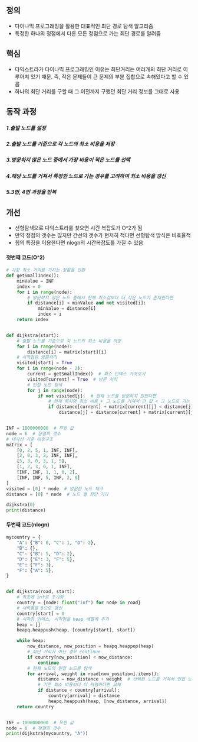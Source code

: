 ## 정의
- 다이나믹 프로그래밍을 활용한 대표적인 최단 경로 탐색 알고리즘
- 특정한 하나의 정점에서 다른 모든 정점으로 가는 최단 경로를 알려줌

## 핵심
- 다익스트라가 다이나믹 프로그래밍인 이유는 최단거리는 여러개의 최단 거리로 이루어져 있기 때문. 즉, 작은 문제들이 큰 문제의 부분 집합으로 속해있다고 할 수 있음
- 하나의 최단 거리를 구할 때 그 이전까지 구했던 최단 거리 정보를 그대로 사용

## 동작 과정
##### 1.출발 노드를 설정
##### 2.출발 노드를 기준으로 각 노드의 최소 비용을 저장
##### 3.방문하지 않은 노드 중에서 가장 비용이 적은 노드를 선택
##### 4.해당 노드를 거쳐서 특정한 노드로 가는 경우를 고려하여 최소 비용을 갱신
##### 5.3번, 4번 과정을 반복

## 개선
- 선형탐색으로 다익스트라를 찾으면 시간 복잡도가 O^2가 됨
- 만약 정점의 갯수는 많지만 간선의 갯수가 현저히 적다면 선형탐색 방식은 비효율적
- 힙의 특징을 이용한다면 nlogn의 시간복잡도를 가질 수 있음

#### 첫번째 코드(O^2)
```python
# 가장 최소 거리를 가지는 정점을 반환
def getSmallIndex():
    minValue = INF
    index = 0
    for i in range(node):
        # 방문하지 않은 노드 중에서 현재 최소값보다 더 작은 노드가 존재한다면
        if distance[i] < minValue and not visited[i]:
            minValue = distance[i]
            index = i
    return index


def dijkstra(start):
    # 출발 노드를 기준으로 각 노드의 최소 비용을 저장
    for i in range(node):
        distance[i] = matrix[start][i]
    # 시작점은 방문처리
    visited[start] = True
    for i in range(node - 2):
        current = getSmallIndex()  # 최소 인덱스 가져오기
        visited[current] = True  # 방문 처리
        # 인접 노드 탐색
        for j in range(node):
            if not visited[j]:  # 현재 노드를 방문하지 않았다면
                # 현재 위치의 최소 비용 + 그 노드를 거쳐서 간 값 < 그 노드로 가는 최소 비용
                if distance[current] + matrix[current][j] < distance[j]:
                    distance[j] = distance[current] + matrix[current][j]  # 작은 값으로 갱신


INF = 1000000000  # 무한 값
node = 6  # 정점의 갯수
# 대각선 기준 대칭구조
matrix = [
    [0, 2, 5, 1, INF, INF],
    [2, 0, 3, 2, INF, INF],
    [5, 3, 0, 3, 1, 5],
    [1, 2, 3, 0, 1, INF],
    [INF, INF, 1, 1, 0, 2],
    [INF, INF, 5, INF, 2, 0]
]
visited = [0] * node  # 방문한 노드 체크
distance = [0] * node  # 노드 별 최단 거리

dijkstra(0)
print(distance)
```

#### 두번째 코드(nlogn)
```python
mycountry = {
    "A": {"B": 8, "C": 1, "D": 2},
    "B": {},
    "C": {"B": 5, "D": 2},
    "D": {"E": 3, "F": 5},
    "E": {"F": 1},
    "F": {"A": 5},
}


def dijkstra(road, start):
    # 최초에 inf로 초기화
    country = {node: float("inf") for node in road}
    # 시작점을 0으로 갱신
    country[start] = 0
    # 시작점 인덱스, 시작점을 heap 배열에 추가
    heap = []
    heapq.heappush(heap, [country[start], start])

    while heap:
        now_distance, now_position = heapq.heappop(heap)
        # 최단 거리가 아닌 경우 continue
        if country[now_position] < now_distance:
            continue
        # 현재 노드의 인접 노드를 탐색
        for arrival, weight in road[now_position].items():
            distance = now_distance + weight  # 선택된 노드를 거쳐서 인접 노드로 가는 비용
            # 기존 최소 비용보다 더 저렴하다면 교체
            if distance < country[arrival]:
                country[arrival] = distance
                heapq.heappush(heap, [now_distance, arrival])
    return country


INF = 1000000000  # 무한 값
node = 6  # 정점의 갯수
print(dijkstra(mycountry, "A"))
```